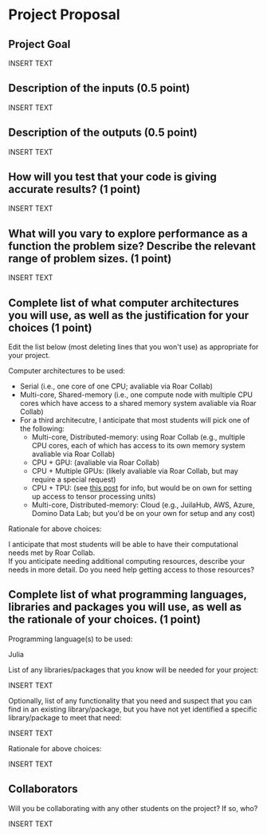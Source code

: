 # Project Proposal

## Project Goal

INSERT TEXT

## Description of the inputs (0.5 point)

INSERT TEXT

## Description of the outputs (0.5 point)

INSERT TEXT

## How will you test that your code is giving accurate results? (1 point)

INSERT TEXT

## What will you vary to explore performance as a function the problem size?  Describe the relevant range of problem sizes. (1 point)

INSERT TEXT

## Complete list of what computer architectures you will use, as well as the justification for your choices (1 point)


Edit the list below (most deleting lines that you won't use) as appropriate for your project.

Computer architectures to be used:
- Serial (i.e., one core of one CPU; avaliable via Roar Collab)
- Multi-core, Shared-memory (i.e., one compute node with multiple CPU cores which have access to a shared memory system avaliable via Roar Collab)
- For a third architecutre, I anticipate that most students will pick one of the following:
  + Multi-core, Distributed-memory: using Roar Collab (e.g., multiple CPU cores, each of which has access to its own memory system avaliable via Roar Collab)
  + CPU + GPU: (avaliable via Roar Collab)
  + CPU + Multiple GPUs: (likely avaliable via Roar Collab, but may require a special request)
  + CPU + TPU: (see [this post](https://gweb-cloudblog-publish.appspot.com/products/ai-machine-learning/now-you-can-train-ml-models-faster-and-lower-cost-cloud-tpu-pods/amp/) for info, but would be on own for setting up access to tensor processing units)
  + Multi-core, Distributed-memory: Cloud (e.g., JuilaHub, AWS, Azure, Domino Data Lab; but you'd be on your own for setup and any cost)

Rationale for above choices:

I anticipate that most students will be able to have their computational needs met by Roar Collab.  
If you anticipate needing additional computing resources, describe your needs in more detail. 
Do you need help getting access to those resources?

## Complete list of what programming languages, libraries and packages you will use, as well as the rationale of your choices.  (1 point)

Programming language(s) to be used:

Julia 

List of any libraries/packages that you know will be needed for your project:  

INSERT TEXT

Optionally, list of any functionality that you need and suspect that you can find in an existing library/package, but you have not yet identified a specific library/package to meet that need:

INSERT TEXT

Rationale for above choices:

INSERT TEXT

## Collaborators 
Will you be collaborating with any other students on the project?  If so, who?  

INSERT TEXT

